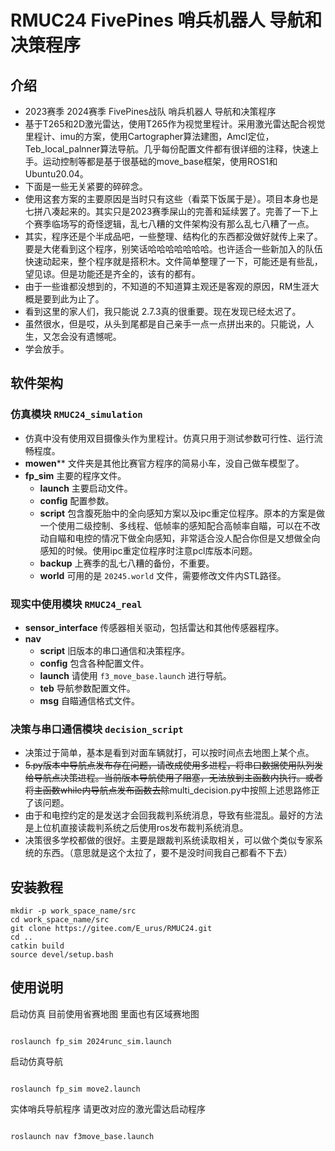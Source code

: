 # RMUC24 FivePines 哨兵机器人 导航和决策程序

## 介绍
- 2023赛季 2024赛季 FivePines战队 哨兵机器人 导航和决策程序
- 基于T265和2D激光雷达，使用T265作为视觉里程计。采用激光雷达配合视觉里程计、imu的方案，使用Cartographer算法建图，Amcl定位，Teb_local_palnner算法导航。几乎每份配置文件都有很详细的注释，快速上手。运动控制等都是基于很基础的move_base框架，使用ROS1和Ubuntu20.04。
- 下面是一些无关紧要的碎碎念。
- 使用这套方案的主要原因是当时只有这些（看菜下饭属于是）。项目本身也是七拼八凑起来的。其实只是2023赛季屎山的完善和延续罢了。完善了一下上个赛季临场写的奇怪逻辑，乱七八糟的文件架构没有那么乱七八糟了一点。
- 其实，程序还是个半成品吧，一些整理、结构化的东西都没做好就传上来了。要是大佬看到这个程序，别笑话哈哈哈哈哈哈哈。也许适合一些新加入的队伍快速动起来，整个程序就是搭积木。文件简单整理了一下，可能还是有些乱，望见谅。但是功能还是齐全的，该有的都有。
- 由于一些谁都没想到的，不知道的不知道算主观还是客观的原因，RM生涯大概是要到此为止了。
- 看到这里的家人们，我只能说 2.7.3真的很重要。现在发现已经太迟了。
- 虽然很水，但是哎，从头到尾都是自己亲手一点一点拼出来的。只能说，人生，又怎会没有遗憾呢。
- 学会放手。

## 软件架构
### 仿真模块 `RMUC24_simulation`
- 仿真中没有使用双目摄像头作为里程计。仿真只用于测试参数可行性、运行流畅程度。
- **mowen**** 文件夹是其他比赛官方程序的简易小车，没自己做车模型了。
- **fp_sim** 主要的程序文件。
  - **launch** 主要启动文件。
  - **config** 配置参数。
  - **script** 包含腹死胎中的全向感知方案以及ipc重定位程序。原本的方案是做一个使用二级控制、多线程、低帧率的感知配合高帧率自瞄，可以在不改动自瞄和电控的情况下做全向感知，非常适合没人配合你但是又想做全向感知的时候。使用ipc重定位程序时注意pcl库版本问题。
  - **backup** 上赛季的乱七八糟的备份，不重要。
  - **world** 可用的是 `20245.world` 文件，需要修改文件内STL路径。

### 现实中使用模块 `RMUC24_real`
- **sensor_interface** 传感器相关驱动，包括雷达和其他传感器程序。
- **nav**
  - **script** 旧版本的串口通信和决策程序。
  - **config** 包含各种配置文件。
  - **launch** 请使用 `f3_move_base.launch` 进行导航。
  - **teb** 导航参数配置文件。
  - **msg** 自瞄通信格式文件。

### 决策与串口通信模块 `decision_script`
- 决策过于简单，基本是看到对面车辆就打，可以按时间点去地图上某个点。
- ~~5.py版本中导航点发布存在问题，请改成使用多进程，将串口数据使用队列发给导航点决策进程。当前版本导航使用了阻塞，无法放到主函数内执行。或者将主函数while内导航点发布函数去除~~multi_decision.py中按照上述思路修正了该问题。
- 由于和电控约定的是发送才会回我裁判系统消息，导致有些混乱。最好的方法是上位机直接读裁判系统之后使用ros发布裁判系统消息。
- 决策很多学校都做的很好。主要是跟裁判系统读取相关，可以做个类似专家系统的东西。（意思就是这个太拉了，要不是没时间我自己都看不下去）

## 安装教程
```shell
mkdir -p work_space_name/src
cd work_space_name/src
git clone https://gitee.com/E_urus/RMUC24.git
cd ..
catkin build
source devel/setup.bash
```

## 使用说明
启动仿真 目前使用省赛地图 里面也有区域赛地图
```shell

roslaunch fp_sim 2024runc_sim.launch

```

启动仿真导航
```shell

roslaunch fp_sim move2.launch

```

实体哨兵导航程序 请更改对应的激光雷达启动程序
```shell

roslaunch nav f3move_base.launch

```
